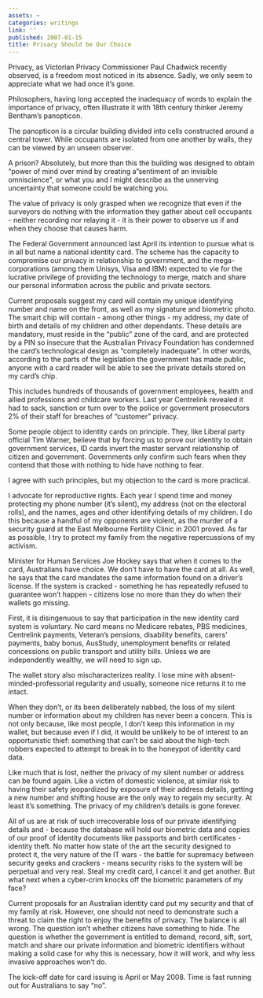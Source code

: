 ```yaml
---
assets: ~
categories: writings
link: ''
published: 2007-01-15
title: Privacy Should be Our Choice
---
```

Privacy, as Victorian Privacy Commissioner Paul Chadwick recently
observed, is a freedom most noticed in its absence. Sadly, we only seem
to appreciate what we had once it’s gone.

Philosophers, having long accepted the inadequacy of words to explain
the importance of privacy, often illustrate it with 18th century thinker
Jeremy Bentham’s panopticon.

The panopticon is a circular building divided into cells constructed
around a central tower. While occupants are isolated from one another by
walls, they can be viewed by an unseen observer.

A prison? Absolutely, but more than this the building was designed to
obtain “power of mind over mind by creating a”sentiment of an invisible
omniscience", or what you and I might describe as the unnerving
uncertainty that someone could be watching you.

The value of privacy is only grasped when we recognize that even if the
surveyors do nothing with the information they gather about cell
occupants - neither recording nor relaying it - it is their power to
observe us if and when they choose that causes harm.

The Federal Government announced last April its intention to pursue what
is in all but name a national identity card. The scheme has the capacity
to compromise our privacy in relationship to government, and the
mega-corporations (among them Unisys, Visa and IBM) expected to vie for
the lucrative privilege of providing the technology to merge, match and
share our personal information across the public and private sectors.

Current proposals suggest my card will contain my unique identifying
number and name on the front, as well as my signature and biometric
photo. The smart chip will contain - among other things - my address, my
date of birth and details of my children and other dependants. These
details are mandatory, must reside in the “public” zone of the card, and
are protected by a PIN so insecure that the Australian Privacy
Foundation has condemned the card’s technological design as “completely
inadequate”. In other words, according to the parts of the legislation
the government has made public, anyone with a card reader will be able
to see the private details stored on my card’s chip.

This includes hundreds of thousands of government employees, health and
allied professions and childcare workers. Last year Centrelink revealed
it had to sack, sanction or turn over to the police or government
prosecutors 2% of their staff for breaches of “customer” privacy.

Some people object to identity cards on principle. They, like Liberal
party official Tim Warner, believe that by forcing us to prove our
identity to obtain government services, ID cards invert the master
servant relationship of citizen and government. Governments only confirm
such fears when they contend that those with nothing to hide have
nothing to fear.

I agree with such principles, but my objection to the card is more
practical.

I advocate for reproductive rights. Each year I spend time and money
protecting my phone number (it’s silent), my address (not on the
electoral rolls), and the names, ages and other identifying details of
my children. I do this because a handful of my opponents are violent, as
the murder of a security guard at the East Melbourne Fertility Clinic in
2001 proved. As far as possible, I try to protect my family from the
negative repercussions of my activism.

Minister for Human Services Joe Hockey says that when it comes to the
card, Australians have choice. We don’t have to have the card at all. As
well, he says that the card mandates the same information found on a
driver’s license. If the system is cracked - something he has repeatedly
refused to guarantee won’t happen - citizens lose no more than they do
when their wallets go missing.

First, it is disingenuous to say that participation in the new identity
card system is voluntary. No card means no Medicare rebates, PBS
medicines, Centrelink payments, Veteran’s pensions, disability benefits,
carers’ payments, baby bonus, AusStudy, unemployment benefits or related
concessions on public transport and utility bills. Unless we are
independently wealthy, we will need to sign up.

The wallet story also mischaracterizes reality. I lose mine with
absent-minded-professorial regularity and usually, someone nice returns
it to me intact.

When they don’t, or its been deliberately nabbed, the loss of my silent
number or information about my children has never been a concern. This
is not only because, like most people, I don’t keep this information in
my wallet, but because even if I did, it would be unlikely to be of
interest to an opportunistic thief: something that can’t be said about
the high-tech robbers expected to attempt to break in to the honeypot of
identity card data.

Like much that is lost, neither the privacy of my silent number or
address can be found again. Like a victim of domestic violence, at
similar risk to having their safety jeopardized by exposure of their
address details, getting a new number and shifting house are the only
way to regain my security. At least it’s something. The privacy of my
children’s details is gone forever.

All of us are at risk of such irrecoverable loss of our private
identifying details and - because the database will hold our biometric
data and copies of our proof of identity documents like passports and
birth certificates - identity theft. No matter how state of the art the
security designed to protect it, the very nature of the IT wars - the
battle for supremacy between security geeks and crackers - means
security risks to the system will be perpetual and very real. Steal my
credit card, I cancel it and get another. But what next when a
cyber-crim knocks off the biometric parameters of my face?

Current proposals for an Australian identity card put my security and
that of my family at risk. However, one should not need to demonstrate
such a threat to claim the right to enjoy the benefits of privacy. The
balance is all wrong. The question isn’t whether citizens have something
to hide. The question is whether the government is entitled to demand,
record, sift, sort, match and share our private information and
biometric identifiers without making a solid case for why this is
necessary, how it will work, and why less invasive approaches won’t do.

The kick-off date for card issuing is April or May 2008. Time is fast
running out for Australians to say “no”.